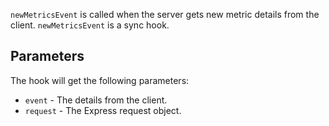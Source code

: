 `newMetricsEvent` is called when the server gets new metric details from the client.
`newMetricsEvent` is a sync hook.

## Parameters

The hook will get the following parameters:

-   `event` - The details from the client.
-   `request` - The Express request object.

